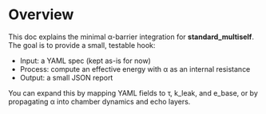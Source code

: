 # Overview

This doc explains the minimal α-barrier integration for **standard_multiself**.
The goal is to provide a small, testable hook:
- Input: a YAML spec (kept as-is for now)
- Process: compute an effective energy with α as an internal resistance
- Output: a small JSON report

You can expand this by mapping YAML fields to τ, k_leak, and e_base, or by
propagating α into chamber dynamics and echo layers.

